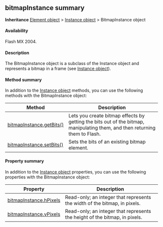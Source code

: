 ## bitmapInstance summary

**Inheritance** [Element object](../Element_object/element_summary.md) > [Instance object](../Instance_object/instance_summary.md) > BitmapInstance object

#### Availability

Flash MX 2004.

#### Description

The BitmapInstance object is a subclass of the Instance object and represents a bitmap in a frame (see [Instance object](../Instance_object/instance_summary.md)).

#### Method summary

In addition to the [Instance object](../Instance_object/instance_summary.md) methods, you can use the following methods with the BitmapInstance object:

| **Method**                                            | **Description**                                                                                                            |
|-------------------------------------------------------|----------------------------------------------------------------------------------------------------------------------------|
| [bitmapInstance.getBits()](../BitmapInstance_object/bitmapInstance.md) | Lets you create bitmap effects by getting the bits out of the bitmap, manipulating them, and then returning them to Flash. |
| [bitmapInstance.setBits()](../BitmapInstance_object/bitmapInstanc2.md)              | Sets the bits of an existing bitmap element.                                                                               |

#### Property summary

In addition to the [Instance object](../Instance_object/instance_summary.md) properties, you can use the following properties with the BitmapInstance object:

| **Property**                           | **Description**                                                            |
|----------------------------------------|----------------------------------------------------------------------------|
| [bitmapInstance.hPixels](../BitmapInstance_object/bitmapInstanc1.md) | Read-only; an integer that represents the width of the bitmap, in pixels.  |
| [bitmapInstance.vPixels](../BitmapInstance_object/bitmapInstanc3.md) | Read-only; an integer that represents the height of the bitmap, in pixels. |

<span id="bitmapInstance.getBits()" class="anchor"></span>

